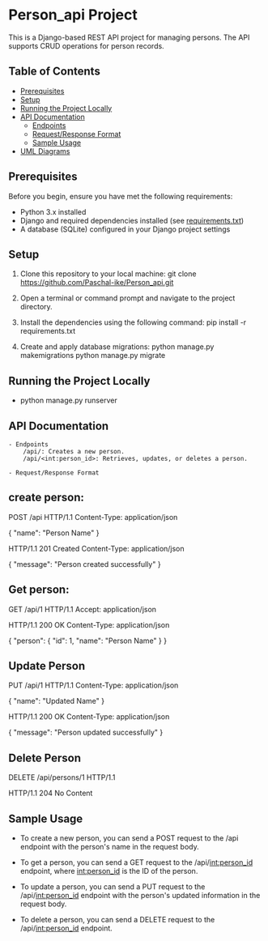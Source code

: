 # Person_api Project

This is a Django-based REST API project for managing persons. The API supports CRUD operations for person records.

## Table of Contents
- [Prerequisites](#prerequisites)
- [Setup](#setup)
- [Running the Project Locally](#running-the-project-locally)
- [API Documentation](#api-documentation)
  - [Endpoints](#endpoints)
  - [Request/Response Format](#requestresponse-format)
  - [Sample Usage](#sample-usage)
- [UML Diagrams](#uml-diagrams)

## Prerequisites

Before you begin, ensure you have met the following requirements:

- Python 3.x installed
- Django and required dependencies installed (see [requirements.txt](requirements.txt))
- A database (SQLite) configured in your Django project settings

## Setup

1. Clone this repository to your local machine:
   git clone https://github.com/Paschal-ike/Person_api.git

2. Open a terminal or command prompt and navigate to the project directory.

3. Install the dependencies using the following command:
    pip install -r requirements.txt

4. Create and apply database migrations:
    python manage.py makemigrations
    python manage.py migrate

## Running the Project Locally
- python manage.py runserver

## API Documentation
    - Endpoints
        /api/: Creates a new person.
        /api/<int:person_id>: Retrieves, updates, or deletes a person.

    - Request/Response Format
    
## create person:
POST /api HTTP/1.1
Content-Type: application/json

{
  "name": "Person Name"
}

HTTP/1.1 201 Created
Content-Type: application/json

{
  "message": "Person created successfully"
}

## Get person:
GET /api/1 HTTP/1.1
Accept: application/json

HTTP/1.1 200 OK
Content-Type: application/json

{
  "person": {
    "id": 1,
    "name": "Person Name"
  }
}

## Update Person
PUT /api/1 HTTP/1.1
Content-Type: application/json

{
  "name": "Updated Name"
}

HTTP/1.1 200 OK
Content-Type: application/json

{
  "message": "Person updated successfully"
}

## Delete Person
DELETE /api/persons/1 HTTP/1.1

HTTP/1.1 204 No Content


## Sample Usage

- To create a new person, you can send a POST request to the /api endpoint with the person's name in the request body.

- To get a person, you can send a GET request to the /api/<int:person_id> endpoint, where <int:person_id> is the ID of the person.

- To update a person, you can send a PUT request to the /api/<int:person_id> endpoint with the person's updated information in the request body.

- To delete a person, you can send a DELETE request to the /api/<int:person_id> endpoint.
